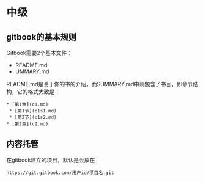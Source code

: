 # 中级

## gitbook的基本规则
 
Gitbook需要2个基本文件：

* README.md
* UMMARY.md

README.md是关于你的书的介绍，而SUMMARY.md中则包含了书目，即章节结构，它的格式大致是：
```
* [第1章](c1.md)
 * [第1节](c1s1.md)
 * [第2节](c1s2.md)
* [第2章](c2.md)
```


## 内容托管
在gitbook建立的项目，默认是会放在 
```
https://git.gitbook.com/用户id/项目名.git
```
    